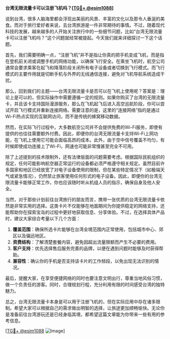 **台湾无限流量卡可以注册飞机吗？[[TG💪+ @esim1088](https://t.me/s/esim1088)]**

说到台湾，很多人脑海里都会浮现出美丽的风景、丰富的文化以及那令人垂涎的美食。而对于旅行爱好者来说，去台湾旅游是一件非常期待的事情。不过，随着现代科技的发展，越来越多的人开始关注旅行中的一些细节问题，比如“台湾无限流量卡可以注册飞机吗？”这个问题就经常被提起。今天我们就来详细探讨一下这个话题。

首先，我们需要明确一点，“注册飞机”并不是指让你真的把手机变成飞机，而是指在登机前关闭或调整手机的网络功能，以确保飞行安全。在乘坐飞机时，航空公司通常会要求乘客在起飞和降落阶段关闭所有电子设备或者切换到飞行模式。而飞行模式的主要作用就是切断手机与外界的无线通信连接，避免对飞机导航系统造成干扰。

那么，回到我们的主题——台湾无限流量卡是否可以在飞机上使用呢？答案是：理论上是可以的，但实际操作中需要遵循一定的规则。如果你购买了台湾的无限流量卡，并且该卡支持国际漫游服务，那么在飞机起飞后进入高空巡航阶段，你可以尝试开启飞行模式并重新连接网络。需要注意的是，这里的“连接网络”指的是通过Wi-Fi热点实现的互联网访问，而不是传统的蜂窝移动数据。

然而，在实际飞行过程中，大多数航空公司并不会提供免费的Wi-Fi服务，即使有提供的也往往需要额外付费。因此，即便你的台湾无限流量卡支持Wi-Fi上网功能，在飞机上使用它可能会面临高昂的成本。此外，由于空中信号覆盖不均匀，有时候即使成功连接上了Wi-Fi，网速也可能非常慢甚至完全不可用。

除了上述提到的技术限制外，还有法律层面的问题需要考虑。根据国际民航组织的规定，任何可能影响航空器正常运行的设备都必须严格遵守相关规定。虽然目前许多国家和地区已经放宽了对电子设备使用的限制，但在某些特定情况下（如极端天气或紧急情况），仍然禁止旅客使用任何形式的电子设备。因此，即便你的台湾无限流量卡能够正常工作，你也应该随时听从机组人员的指示，确保自身及他人安全。

当然，对于那些计划前往台湾旅行的朋友而言，携带一张优质的台湾无限流量卡依然是非常实用的选择。这类卡片不仅能够在地面期间为你提供稳定的网络支持，还能帮助你在探索宝岛的过程中更好地获取信息、分享体验。不过，在选择具体产品时，建议大家综合考量以下几个方面：

1. **覆盖范围**：确保所选卡片能够在台湾全境范围内正常使用，包括城市中心、郊区以及偏远地区。
2. **资费结构**：了解清楚套餐内容，避免因超出流量限额而产生不必要的费用。
3. **客户支持**：优先选择售后服务完善的品牌，以便在遇到问题时能够及时获得帮助。
4. **兼容性**：确认你的手机是否支持该卡片的工作频段，以免出现无法识别的情况。

最后，提醒大家，在享受便捷网络的同时也要注意文明出行，尊重当地风俗习惯，做一个负责任的游客。同时，合理规划行程，充分利用有限的时间感受台湾的独特魅力。

总之，台湾无限流量卡本身是可以用于注册飞机的，但在实际应用中存在诸多限制。希望大家可以根据自己的需求做出明智的选择，让旅途更加顺畅愉快。无论你是准备前往台湾游玩还是已经身临其境，都希望这篇文章能为你带来一些有用的参考信息。

[[TG💪+ @esim1088](https://t.me/s/esim1088) ![Image](https://i.postimg.cc/4NQfJmqS/Snipaste-2025-05-13-00-14-12.png)]